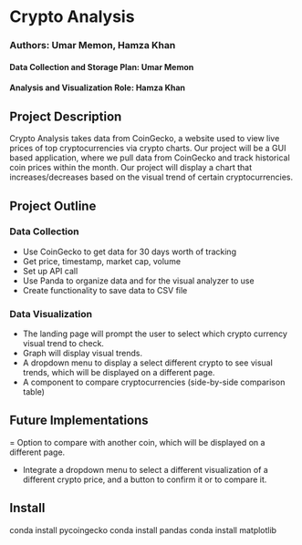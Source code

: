 # Crypto Analysis 
### Authors: Umar Memon, Hamza Khan
#### Data Collection and Storage Plan: Umar Memon
#### Analysis and Visualization Role: Hamza Khan
## Project Description 
Crypto Analysis takes data from CoinGecko, a website used to view live prices of top cryptocurrencies via crypto charts. Our project will be a GUI based application, where we pull data from CoinGecko and track historical coin prices within the month. Our project will display a chart that increases/decreases based on the visual trend of certain cryptocurrencies.

## Project Outline 
### Data Collection
- Use CoinGecko to get data for 30 days worth of tracking
- Get price, timestamp, market cap, volume
- Set up API call
- Use Panda to organize data and for the visual analyzer to use 
- Create functionality to save data to CSV file 
### Data Visualization 
- The landing page will prompt the user to select which crypto currency visual trend to check.
- Graph will display visual trends.
- A dropdown menu to display a select different crypto to see visual trends, which will be displayed on a different page.
- A component to compare cryptocurrencies (side-by-side comparison table)

## Future Implementations 
= Option to compare with another coin, which will be displayed on a different page. 
- Integrate a dropdown menu to select a different visualization of a different crypto price, and a button to confirm it or to compare it.  
## Install
conda install pycoingecko 
conda install pandas 
conda install matplotlib

